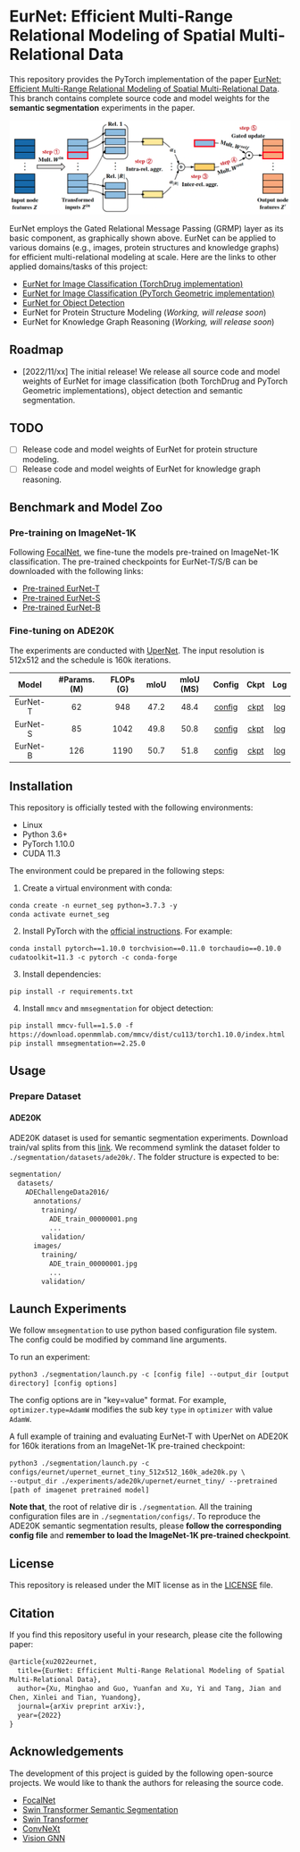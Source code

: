# EurNet: Efficient Multi-Range Relational Modeling of Spatial Multi-Relational Data

This repository provides the PyTorch implementation of the paper [EurNet: Efficient Multi-Range Relational Modeling of Spatial Multi-Relational Data]().
This branch contains complete source code and model weights for the **semantic segmentation** experiments in the paper. 

<p align="center">
  <img src="resources/eurnet.png"/> 
</p>

EurNet employs the Gated Relational Message Passing (GRMP) layer as its basic component, as graphically shown above.
EurNet can be applied to various domains (e.g., images, protein structures and knowledge graphs) for efficient multi-relational modeling at scale.
Here are the links to other applied domains/tasks of this project:
- [EurNet for Image Classification (TorchDrug implementation)](https://github.com/hirl-team/EurNet-Image/tree/main)
- [EurNet for Image Classification (PyTorch Geometric implementation)](https://github.com/hirl-team/EurNet-Image/tree/pyg-cls)
- [EurNet for Object Detection](https://github.com/hirl-team/EurNet-Image/tree/det)
- EurNet for Protein Structure Modeling (*Working, will release soon*)
- EurNet for Knowledge Graph Reasoning (*Working, will release soon*)

## Roadmap
- [2022/11/xx] The initial release! We release all source code and model weights of EurNet for image classification (both TorchDrug and PyTorch Geometric implementations), object detection and semantic segmentation. 

## TODO
- [ ] Release code and model weights of EurNet for protein structure modeling.
- [ ] Release code and model weights of EurNet for knowledge graph reasoning. 

## Benchmark and Model Zoo

### Pre-training on ImageNet-1K

Following [FocalNet](https://arxiv.org/pdf/2203.11926), we fine-tune the models pre-trained on ImageNet-1K classification.
The pre-trained checkpoints for EurNet-T/S/B can be downloaded with the following links:
- [Pre-trained EurNet-T](https://eurnet.s3.us-east-2.amazonaws.com/checkpoints/td_eurnet_tiny_1k_pretrain.pth)
- [Pre-trained EurNet-S](https://eurnet.s3.us-east-2.amazonaws.com/checkpoints/td_eurnet_small_1k_pretrain.pth)
- [Pre-trained EurNet-B](https://eurnet.s3.us-east-2.amazonaws.com/checkpoints/td_eurnet_base_1k_pretrain.pth)

### Fine-tuning on ADE20K

The experiments are conducted with [UperNet](https://openaccess.thecvf.com/content_ECCV_2018/papers/Tete_Xiao_Unified_Perceptual_Parsing_ECCV_2018_paper.pdf). 
The input resolution is 512x512 and the schedule is 160k iterations.

|    Model   | #Params. (M) | FLOPs (G) | mIoU | mIoU (MS) |                                                        Config                                                         |   Ckpt   |   Log   |
|:------------:|:------------:|:------:|:-------:|:--------:|:----------------------------------------------------------------------------------------------------------------------:|:--------:|:-------:|
|   EurNet-T   | 62 | 948 |  47.2   |  48.4 |    [config](https://github.com/hirl-team/EurNet-Image/blob/seg/segmentation/configs/eurnet/upernet_eurnet_tiny_512x512_160k_ade20k.py)     | [ckpt]() | [log]() |
|   EurNet-S   | 85 | 1042 |  49.8   |  50.8 |    [config](https://github.com/hirl-team/EurNet-Image/blob/seg/segmentation/configs/eurnet/upernet_eurnet_small_512x512_160k_ade20k.py)     | [ckpt]() | [log]() |
|   EurNet-B   | 126 | 1190 |  50.7   |  51.8     |    [config](https://github.com/hirl-team/EurNet-Image/blob/seg/segmentation/configs/eurnet/upernet_eurnet_base_512x512_160k_ade20k.py)     | [ckpt]() | [log]() |


## Installation

This repository is officially tested with the following environments:
- Linux
- Python 3.6+
- PyTorch 1.10.0
- CUDA 11.3

The environment could be prepared in the following steps:
1. Create a virtual environment with conda:
```
conda create -n eurnet_seg python=3.7.3 -y
conda activate eurnet_seg
```
2. Install PyTorch with the [official instructions](https://pytorch.org/). For example:
```
conda install pytorch==1.10.0 torchvision==0.11.0 torchaudio==0.10.0 cudatoolkit=11.3 -c pytorch -c conda-forge
```
3. Install dependencies:
```
pip install -r requirements.txt
```
4. Install `mmcv` and `mmsegmentation` for object detection:
```
pip install mmcv-full==1.5.0 -f https://download.openmmlab.com/mmcv/dist/cu113/torch1.10.0/index.html
pip install mmsegmentation==2.25.0
```

## Usage

### Prepare Dataset

#### ADE20K

ADE20K dataset is used for semantic segmentation experiments. 
Download train/val splits from this [link](http://data.csail.mit.edu/places/ADEchallenge/ADEChallengeData2016.zip). We recommend 
symlink the dataset folder to `./segmentation/datasets/ade20k/`. The folder structure is expected to be:
```
segmentation/
  datasets/
    ADEChallengeData2016/
      annotations/
        training/
          ADE_train_00000001.png
          ...
        validation/
      images/
        training/
          ADE_train_00000001.jpg
          ...
        validation/
```

## Launch Experiments

We follow `mmsegmentation` to use python based configuration file system. The config could be modified by command line arguments.

To run an experiment:
```
python3 ./segmentation/launch.py -c [config file] --output_dir [output directory] [config options]
```
The config options are in "key=value" format. For example, `optimizer.type=AdamW` modifies the sub key `type` in `optimizer` with value `AdamW`.

A full example of training and evaluating EurNet-T with UperNet on ADE20K for 160k iterations from an ImageNet-1K pre-trained checkpoint:
```
python3 ./segmentation/launch.py -c configs/eurnet/upernet_eurnet_tiny_512x512_160k_ade20k.py \
--output_dir ./experiments/ade20k/upernet/eurnet_tiny/ --pretrained [path of imagenet pretrained model]
```

**Note that**, the root of relative dir is `./segmentation`. All the training configuration files are in `./segmentation/configs/`. 
To reproduce the ADE20K semantic segmentation results, please **follow the corresponding config file** and **remember to load the ImageNet-1K pre-trained checkpoint**. 

## License

This repository is released under the MIT license as in the [LICENSE](LICENSE) file.

## Citation

If you find this repository useful in your research, please cite the following paper:
```
@article{xu2022eurnet,
  title={EurNet: Efficient Multi-Range Relational Modeling of Spatial Multi-Relational Data},
  author={Xu, Minghao and Guo, Yuanfan and Xu, Yi and Tang, Jian and Chen, Xinlei and Tian, Yuandong},
  journal={arXiv preprint arXiv:},
  year={2022}
}
```

## Acknowledgements

The development of this project is guided by the following open-source projects. 
We would like to thank the authors for releasing the source code.
- [FocalNet](https://github.com/microsoft/FocalNet)
- [Swin Transformer Semantic Segmentation](https://github.com/SwinTransformer/Swin-Transformer-Semantic-Segmentation)
- [Swin Transformer](https://github.com/microsoft/Swin-Transformer)
- [ConvNeXt](https://github.com/facebookresearch/ConvNeXt)
- [Vision GNN](https://github.com/huawei-noah/Efficient-AI-Backbones/tree/master/vig_pytorch)
